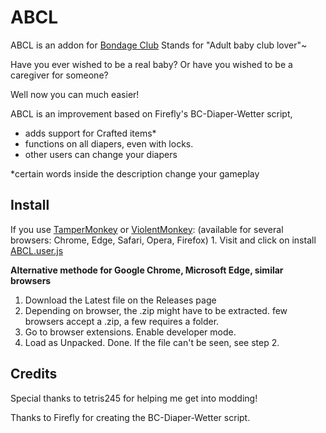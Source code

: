# ABCL
 ABCL is an addon for [Bondage Club](https://www.bondageprojects.com/club_game/)
 Stands for "Adult baby club lover"~
 
 Have you ever wished to be a real baby? Or have you wished to be a caregiver for someone? 
 
 Well now you can much easier!

 ABCL is an improvement based on Firefly's BC-Diaper-Wetter script, 
 - adds support for Crafted items*
 - functions on all diapers, even with locks.
 - other users can change your diapers
 
 *certain words inside the description change your gameplay
 
 
## Install
  If you use [TamperMonkey](https://www.tampermonkey.net/) or [ViolentMonkey](https://violentmonkey.github.io): (available for several browsers: Chrome, Edge, Safari, Opera, Firefox)
    1. Visit and click on install [ABCL.user.js](https://github.com/zoe-64/ABCL/raw/main/ABCL.user.js)

  
  
  **Alternative methode for Google Chrome, Microsoft Edge, similar browsers**
  1. Download the Latest file on the Releases page
  2. Depending on browser, the .zip might have to be extracted. few browsers accept a .zip, a few requires a folder.
  3. Go to browser extensions. Enable developer mode.
  4. Load as Unpacked. Done. If the file can't be seen, see step 2.

## Credits
Special thanks to tetris245 for helping me get into modding!

Thanks to Firefly for creating the BC-Diaper-Wetter script.
